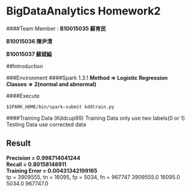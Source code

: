 # BigDataAnalytics Homework2

####Team Member : 
  **B10015035 蘇育民**  

  **B10015036 陳尹清**

  **B10015037 蘇斌綸**



##Introduction

###Environment
####Spark 1.3.1
**Method => Logistic Regression**<br>
**Classes => 2(normal and abnormal)**<br>

####Execute
```
$SPARK_HOME/bin/spark-submit kddtrain.py
```
####Training Data (Kddcup99)
Training Data only use two labels(0 or 1)<br>
Testing Data use corrected data

## Result
**Precision = 0.998714041244**<br>
**Recall = 0.80158148911**<br>
**Training Error = 0.00431342199165**<br>
tp = 3909555, tn = 16095, fp = 5034, fn = 967747
3909555.0 16095.0 5034.0 967747.0  

